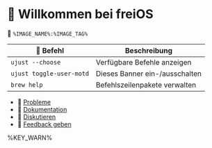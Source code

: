 # 󱍢 Willkommen bei freiOS

󱋩 `%IMAGE_NAME%:%IMAGE_TAG%`

|  Befehl | Beschreibung |
| ------- | ----------- |
| `ujust --choose`  | Verfügbare Befehle anzeigen  |
| `ujust toggle-user-motd` | Dieses Banner ein-/ausschalten | 
| `brew help` | Befehlszeilenpakete verwalten | 

- **󰊤** [Probleme](https://issues.freios.koyu.space)
- **󰈙** [Dokumentation](http://freios.koyu.space/)
- **󰊌** [Diskutieren](https://community.freios.koyu.space/)
- **󰊌** [Feedback geben](https://feedback.freios.koyu.space)

%KEY_WARN%
